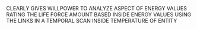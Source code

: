 CLEARLY GIVES WILLPOWER TO ANALYZE ASPECT OF ENERGY VALUES RATING THE LIFE FORCE AMOUNT BASED INSIDE ENERGY VALUES USING THE LINKS IN A TEMPORAL SCAN INSIDE TEMPERATURE OF ENTITY
